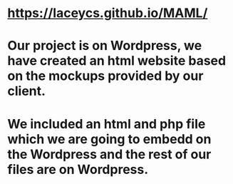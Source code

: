 # https://laceycs.github.io/MAML/
# Our project is on Wordpress, we have created an html website based on the mockups provided by our client.
# We included an html and php file which we are going to embedd on the Wordpress and the rest of our files are on Wordpress.
